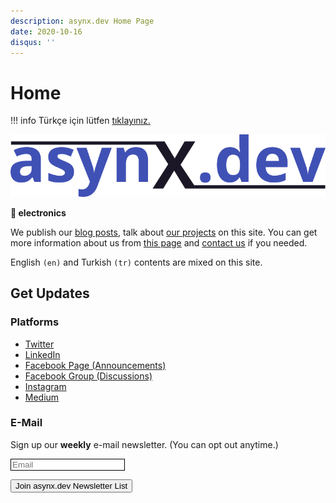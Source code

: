 ```yaml
---
description: asynx.dev Home Page
date: 2020-10-16
disqus: ''
---
```


# Home

!!! info
    Türkçe için lütfen [tıklayınız.](index-tr.md)

![asynx.dev logo](img/asynx_logo_800_trans.png)

**💙 electronics**

We publish our [blog posts](blog/index.md), talk about [our
projects](project/index.md) on this site. You can get more information about us
from [this page](about.md) and [contact us](contact.md) if you needed.

English `(en)` and Turkish `(tr)` contents are mixed on this site.

## Get Updates

### Platforms

* [Twitter](http://twitter.com/asynxdev)
* [LinkedIn](https://www.linkedin.com/groups/12487093/)
* [Facebook Page (Announcements)](https://www.facebook.com/asynxdev/)
* [Facebook Group (Discussions)](https://www.facebook.com/groups/1651267295055664)
* [Instagram](https://www.instagram.com/asynxdev)
* [Medium](https://medium.com/asynxdev)

### E-Mail

Sign up our **weekly** e-mail newsletter. (You can opt out anytime.)
<!--markdownlint-disable MD033 MD013-->
<form method="post" action="https://sendfox.com/form/36wnp9/1jxx0e" class="sendfox-form" id="1jxx0e" data-async="true" data-recaptcha="true">
<p><input type="email" placeholder="Email" name="email" required style="box-sizing: border-box; border: 1px solid;"/></p>
<!-- no botz please -->
<div style="position: absolute; left: -5000px;" aria-hidden="true"><input type="text" name="a_password" tabindex="-1" value="" autocomplete="off" /></div>
<p><button type="submit" class="md-button md-button--primary">Join asynx.dev Newsletter List</button></p>
</form>
<script src="https://sendfox.com/js/form.js"></script>
<!--markdownlint-enable MD033 MD013-->
